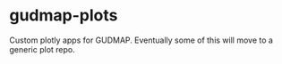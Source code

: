 # gudmap-plots
Custom plotly apps for GUDMAP. Eventually some of this will move to a generic plot repo.
